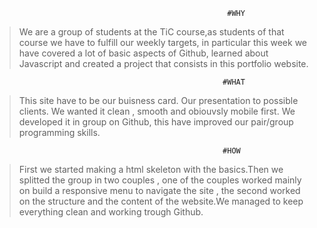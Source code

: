                                                         #WHY
>We are a group of students at the TiC course,as students of that course we have to fulfill our weekly targets, in particular this week we have covered a lot of basic aspects of Github, learned about Javascript and created a project that consists in this portfolio website.


                                                       #WHAT
>This site have to be our buisness card. Our presentation to possible clients. We wanted it clean , smooth and obiouvsly mobile first. We developed it in group on Github, this have improved our pair/group programming skills.

                                                       #HOW

>First we started making a html skeleton with the basics.Then we splitted the group in two couples , one of the couples worked mainly on build a responsive menu to navigate the site , the second worked on the structure and the content of the website.We managed to keep everything clean and working trough Github.   
